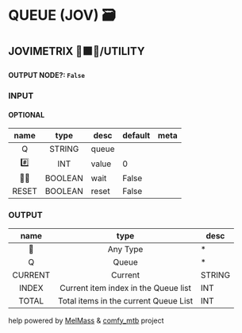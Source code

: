 # QUEUE (JOV) 🗃

## JOVIMETRIX 🔺🟩🔵/UTILITY



#### OUTPUT NODE?: `False`

### INPUT

#### OPTIONAL

name|type|desc|default|meta
:---:|:---:|---|---|---
Q|STRING|queue||
#️⃣|INT|value|0|
✋🏽|BOOLEAN|wait|False|
RESET|BOOLEAN|reset|False|

### OUTPUT

name|type|desc
:---:|:---:|---
🔮|Any Type|*
Q|Queue|*
CURRENT|Current|STRING
INDEX|Current item index in the Queue list|INT
TOTAL|Total items in the current Queue List|INT

help powered by [MelMass](https://github.com/melMass) & [comfy_mtb](https://github.com/melMass/comfy_mtb) project